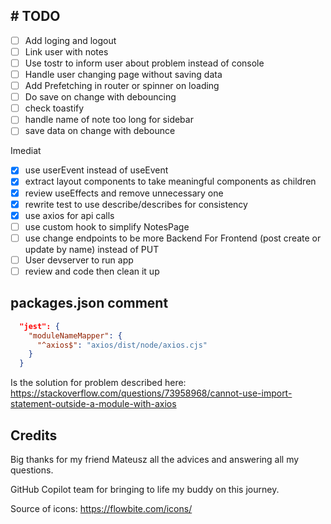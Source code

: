 ## \# TODO

- [ ]  Add loging and logout
- [ ]  Link user with notes
- [ ]  Use tostr to inform user about problem instead of console
- [ ]  Handle user changing page without saving data
- [ ] Add Prefetching in router or spinner on loading
- [ ] Do save on change with debouncing
- [ ] check toastify
- [ ] handle name of note too long for sidebar
- [ ] save data on change with debounce

Imediat
- [x] use userEvent instead of useEvent
- [x] extract layout components to take meaningful components as children
- [x] review useEffects and remove unnecessary one
- [x] rewrite test to use describe/describes for consistency
- [x] use axios for api calls
- [ ] use custom hook to simplify NotesPage
- [ ] use change endpoints to be more Backend For Frontend (post create or update by name) instead of PUT
- [ ] User devserver to run app
- [ ] review and code then clean it up

## packages.json comment
```json
  "jest": {
    "moduleNameMapper": {
      "^axios$": "axios/dist/node/axios.cjs"
    }
  }
```
Is the solution for problem described here:
https://stackoverflow.com/questions/73958968/cannot-use-import-statement-outside-a-module-with-axios


## Credits
Big thanks for my friend Mateusz all the advices and answering all my questions.

GitHub Copilot team for bringing to life my buddy on this journey. 

Source of icons: https://flowbite.com/icons/